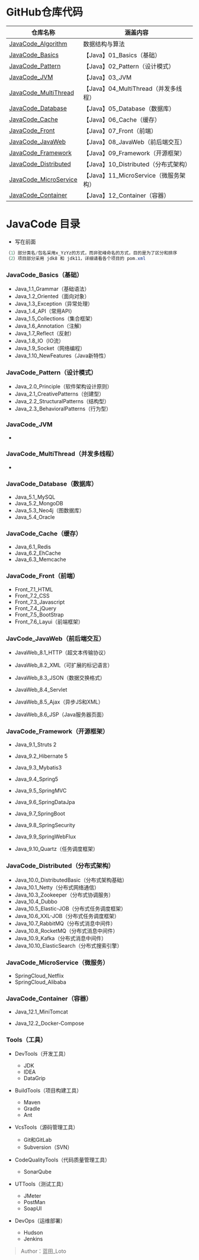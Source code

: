 # GitHub仓库代码

| 仓库名称                                                     | 涵盖内容                              |
| ------------------------------------------------------------ | ------------------------------------- |
| [JavaCode_Algorithm](https://github.com/shorfng/JavaCode_Algorithm) | 数据结构与算法                        |
| [JavaCode_Basics](https://github.com/shorfng/JavaCode_Basics) | 【Java】01_Basics（基础）             |
| [JavaCode_Pattern](https://github.com/shorfng/JavaCode_Pattern) | 【Java】02_Pattern（设计模式）        |
| [JavaCode_JVM](https://github.com/shorfng/JavaCode_JVM)      | 【Java】03_JVM                        |
| [JavaCode_MultiThread](https://github.com/shorfng/JavaCode_MultiThread) | 【Java】04_MultiThread（并发多线程）  |
| [JavaCode_Database](https://github.com/shorfng/JavaCode_Database) | 【Java】05_Database（数据库）         |
| [JavaCode_Cache](https://github.com/shorfng/JavaCode_Cache)  | 【Java】06_Cache（缓存）              |
| [JavaCode_Front](https://github.com/shorfng/JavaCode_Front)  | 【Java】07_Front（前端）              |
| [JavaCode_JavaWeb](https://github.com/shorfng/JavaCode_JavaWeb) | 【Java】08_JavaWeb（前后端交互）      |
| [JavaCode_Framework](https://github.com/shorfng/JavaCode_Framework) | 【Java】09_Framework（开源框架）      |
| [JavaCode_Distributed](https://github.com/shorfng/JavaCode_Distributed) | 【Java】10_Distributed（分布式架构）  |
| [JavaCode_MicroService](https://github.com/shorfng/JavaCode_MicroService) | 【Java】11_MicroService（微服务架构） |
| [JavaCode_Container](https://github.com/shorfng/JavaCode_Container) | 【Java】12_Container（容器）          |

# JavaCode 目录
- 写在前面

```java
（1）部分类名/包名采用x_YzYz的方式，而非驼峰命名的方式，目的是为了区分和排序
（2）项目部分采用 jdk8 和 jdk11，详细请看各个项目的 pom.xml
```



### JavaCode_Basics（基础）
- Java_1.1_Grammar（基础语法）
- Java_1.2_Oriented（面向对象）
- Java_1.3_Exception（异常处理）
- Java_1.4_API（常用API）
- Java_1.5_Collections（集合框架）
- Java_1.6_Annotation（注解）
- Java_1.7_Reflect（反射）
- Java_1.8_IO（IO流）
- Java_1.9_Socket（网络编程）
- Java_1.10_NewFeatures（Java新特性）

### JavaCode_Pattern（设计模式）

- Java_2.0_Principle（软件架构设计原则）
- Java_2.1_CreativePatterns（创建型）
- Java_2.2_StructuralPatterns（结构型）
- Java_2.3_BehavioralPatterns（行为型）

### JavaCode_JVM
- 

### JavaCode_MultiThread（并发多线程）

- 

### JavaCode_Database（数据库）

- Java_5.1_MySQL
- Java_5.2_MongoDB
- Java_5.3_Neo4j（图数据库）
- Java_5.4_Oracle

### JavaCode_Cache（缓存）

- Java_6.1_Redis
- Java_6.2_EhCache
- Java_6.3_Memcache

### JavaCode_Front（前端）
- Front_7.1_HTML
- Front_7.2_CSS
- Front_7.3_Javascript
- Front_7.4_jQuery
- Front_7.5_BootStrap
- Front_7.6_Layui（前端框架）

### JavCode_JavaWeb（前后端交互）

- JavaWeb_8.1_HTTP（超文本传输协议）

- JavaWeb_8.2_XML（可扩展的标记语言）
- JavaWeb_8.3_JSON（数据交换格式）
- JavaWeb_8.4_Servlet

- JavaWeb_8.5_Ajax（异步JS和XML）

- JavaWeb_8.6_JSP（Java服务器页面）

### JavaCode_Framework（开源框架）

- Java_9.1_Struts 2
- Java_9.2_Hibernate 5

- Java_9.3_Mybatis3

- Java_9.4_Spring5

- Java_9.5_SpringMVC

- Java_9.6_SpringDataJpa

- Java_9.7_SpringBoot

- Java_9.8_SpringSecurity

- Java_9.9_SpringWebFlux

- Java_9.10_Quartz（任务调度框架）


### JavaCode_Distributed（分布式架构）

- Java_10.0_DistributedBasic（分布式架构基础）
- Java_10.1_Netty（分布式网络通信）
- Java_10.3_Zookeeper（分布式协调服务）
- Java_10.4_Dubbo
- Java_10.5_Elastic-JOB（分布式任务调度框架）
- Java_10.6_XXL-JOB（分布式任务调度框架）
- Java_10.7_RabbitMQ（分布式消息中间件）
- Java_10.8_RocketMQ（分布式消息中间件）
- Java_10.9_Kafka（分布式消息中间件）
- Java_10.10_ElasticSearch（分布式搜索引擎）

### JavaCode_MicroService（微服务）

- SpringCloud_Netflix
- SpringCloud_Alibaba

### JavaCode_Container（容器）

- Java_12.1_MiniTomcat

- Java_12.2_Docker-Compose


### Tools（工具）

- DevTools（开发工具）
  - JDK
  - IDEA
  - DataGrip

- BuildTools（项目构建工具）
  - Maven
  - Gradle
  - Ant
- VcsTools（源码管理工具）
  - Git和GitLab
  - Subversion（SVN）
- CodeQualityTools（代码质量管理工具）
  - SonarQube
- UTTools（测试工具）
  - JMeter
  - PostMan
  - SoapUI
- DevOps（运维部署）
  - Hudson
  - Jenkins



> Author：蓝田_Loto